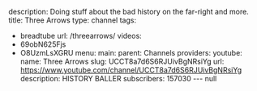 description: Doing stuff about the bad history on the far-right and more.
title: Three Arrows
type: channel
tags:
- breadtube
url: /threearrows/
videos:
- 69obN625Fjs
- O8UzmLsXGRU
menu:
  main:
    parent: Channels
providers:
  youtube:
    name: Three Arrows
    slug: UCCT8a7d6S6RJUivBgNRsiYg
    url: https://www.youtube.com/channel/UCCT8a7d6S6RJUivBgNRsiYg
    description: HISTORY BALLER
    subscribers: 157030
--- null
